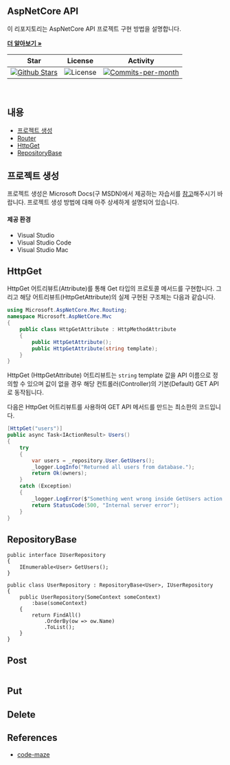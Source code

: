 ## AspNetCore API

이 리포지토리는 AspNetCore API 프로젝트 구현 방법을 설명합니다. <br />

<a href="https://github.com/devncore/devncore"><strong>더 알아보기 »</strong></a>
 
| Star | License | Activity |
|:----:|:-------:|:--------:|
| <a href="https://github.com/devncore/docs/stargazers"><img src="https://img.shields.io/github/stars/devncore/docs" alt="Github Stars"></a> | <img src="https://img.shields.io/github/license/devncore/docs" alt="License"> | <a href="https://github.com/devncore/docs/pulse"><img src="https://img.shields.io/github/commit-activity/m/devncore/docs" alt="Commits-per-month"></a> |

<br />

## 내용
- [프로젝트 생성](#프로젝트-생성)
- [Router](#Router)
- [HttpGet](#HttpGet)
- [RepositoryBase](#RepositoryBase)

## 프로젝트 생성
프로젝트 생성은 Microsoft Docs(구 MSDN)에서 제공하는 자습서를 [참고](https://microsoft.com)해주시기 바랍니다. 프로젝트 생성 방법에 대해 아주 상세하게 설명되어 있습니다.
#### 제공 환경
- Visual Studio
- Visual Studio Code
- Visual Studio Mac

## HttpGet
HttpGet 어트리뷰트(Attribute)를 통해 Get 타입의 프로토콜 메서드를 구현합니다. 그리고 해당 어트리뷰트(HttpGetAttribute)의 실제 구현된 구조체는 다음과 같습니다.
```csharp
using Microsoft.AspNetCore.Mvc.Routing;
namespace Microsoft.AspNetCore.Mvc
{
    public class HttpGetAttribute : HttpMethodAttribute
    {
        public HttpGetAttribute();
        public HttpGetAttribute(string template);
    }
}
```
HttpGet (HttpGetAttribute) 어트리뷰트는 `string` template 값을 API 이름으로 정의할 수 있으며 값이 없을 경우 해당 컨트롤러(Controller)의 기본(Default) GET API로 동작됩니다.

다음은 HttpGet 어트리뷰트를 사용하여 GET API 메서드를 만드는 최소한의 코드입니다.
```csharp
[HttpGet("users")]
public async Task<IActionResult> Users()
{
    try 
    {
        var users = _repository.User.GetUsers();
        _logger.LogInfo("Returned all users from database.");
        return Ok(owners);
    }
    catch (Exception)
    {
        _logger.LogError($"Something went wrong inside GetUsers action: {ex.Message}");
        return StatusCode(500, "Internal server error");
    }
}
```

## RepositoryBase

```
public interface IUserRepository
{
    IEnumerable<User> GetUsers();
}
```

```
public class UserRepository : RepositoryBase<User>, IUserRepository
{
    public UserRepository(SomeContext someContext)
        :base(someContext)
    {
        return FindAll()
            .OrderBy(ow => ow.Name)
            .ToList();
    }
}
```


## Post
```

```
## Put

## Delete

## References
- [code-maze](https://code-maze-com/net-core-web-development-part6/)
